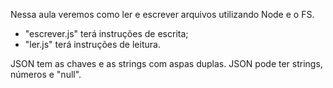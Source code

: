 Nessa aula veremos como ler e escrever arquivos utilizando Node e o FS.

- "escrever.js" terá instruções de escrita;
- "ler.js" terá instruções de leitura.

JSON tem as chaves e as strings com aspas duplas. JSON pode ter strings, números e "null".